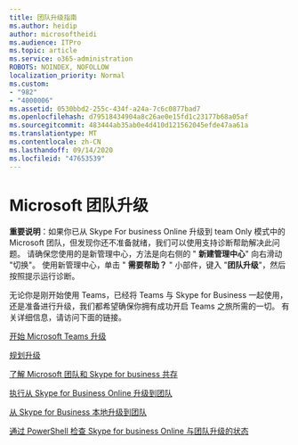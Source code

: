 ```yaml
---
title: 团队升级指南
ms.author: heidip
author: microsoftheidi
ms.audience: ITPro
ms.topic: article
ms.service: o365-administration
ROBOTS: NOINDEX, NOFOLLOW
localization_priority: Normal
ms.custom:
- "982"
- "4000006"
ms.assetid: 0530bbd2-255c-434f-a24a-7c6c0877bad7
ms.openlocfilehash: d79518434904a8c26ae0e15fd1c23177b68a05af
ms.sourcegitcommit: 483444ab35ab0e4d410d121562045efde47aa61a
ms.translationtype: MT
ms.contentlocale: zh-CN
ms.lasthandoff: 09/14/2020
ms.locfileid: "47653539"
---
```

# <a name="microsoft-teams-upgrade"></a>Microsoft 团队升级

**重要说明**：如果你已从 Skype For business Online 升级到 team Only 模式中的 Microsoft 团队，但发现你还不准备就绪，我们可以使用支持诊断帮助解决此问题。 请确保您使用的是新管理中心，方法是向右侧的 " **新建管理中心**" 向右滑动 "切换"。 使用新管理中心，单击 " **需要帮助？** " 小部件，键入 "**团队升级**"，然后按照提示运行诊断。

无论你是刚开始使用 Teams，已经将 Teams 与 Skype for Business 一起使用，还是准备进行升级，我们都希望确保你拥有成功开启 Teams 之旅所需的一切。 有关详细信息，请访问下面的链接。

[开始 Microsoft Teams 升级](https://docs.microsoft.com/MicrosoftTeams/upgrade-start-here)

[规划升级](https://docs.microsoft.com/MicrosoftTeams/upgrade-plan-journey)

[了解 Microsoft 团队和 Skype for business 共存](https://docs.microsoft.com/MicrosoftTeams/teams-and-skypeforbusiness-coexistence-and-interoperability)

[执行从 Skype for Business Online 升级到团队](https://docs.microsoft.com/MicrosoftTeams/upgrade-to-teams-execute-skypeforbusinessonline)

[从 Skype for Business 本地升级到团队](https://docs.microsoft.com/MicrosoftTeams/upgrade-to-teams-execute-skypeforbusinesshybridonprem)
 
[通过 PowerShell 检查 Skype for business Online 与团队升级的状态](https://docs.microsoft.com/powershell/module/skype/get-csteamsupgradestatus?view=skype-ps)